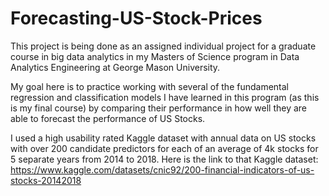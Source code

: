 # Forecasting-US-Stock-Prices
This project is being done as an assigned individual project for a graduate course in 
big data analytics in my Masters of Science program in Data Analytics Engineering at 
George Mason University.

My goal here is to practice working with several of the fundamental regression and classification
models I have learned in this program (as this is my final course) by comparing their performance
in how well they are able to forecast the performance of US Stocks.

I used a high usability rated Kaggle dataset with annual data on US stocks with over 200 candidate
predictors for each of an average of 4k stocks for 5 separate years from 2014 to 2018. 
Here is the link to that Kaggle dataset: https://www.kaggle.com/datasets/cnic92/200-financial-indicators-of-us-stocks-20142018
